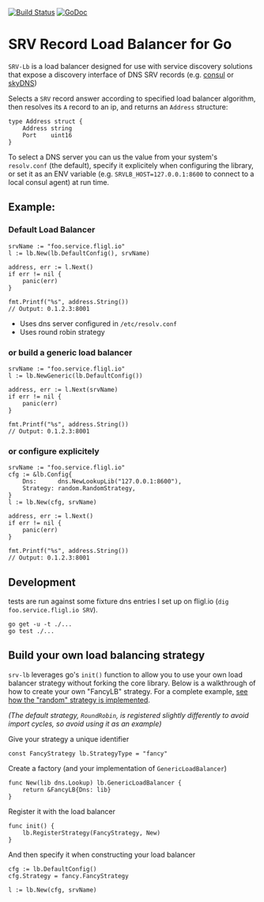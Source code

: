 [![Build Status](https://img.shields.io/codeship/b556c2e0-4dc7-0133-eaf7-524cf6105349.svg)](https://codeship.com/projects/106694)
[![GoDoc](http://godoc.org/github.com/benschw/srv-lb?status.png)](http://godoc.org/github.com/benschw/srv-lb/lb)


# SRV Record Load Balancer for Go

`SRV-Lb` is a load balancer designed for use with service discovery solutions
that expose a discovery interface of DNS SRV records
(e.g. [consul](https://consul.io/) or [skyDNS](https://github.com/skynetservices/skydns))


Selects a `SRV` record answer according to specified load balancer algorithm,
then resolves its `A` record to an ip, and returns an `Address` structure:

	type Address struct {
		Address string
		Port    uint16
	}


To select a DNS server you can us the value from your system's `resolv.conf` (the default),
specify it explicitely when configuring the library,
or set it as an ENV variable (e.g. `SRVLB_HOST=127.0.0.1:8600` to connect to a local consul agent) at run time.

## Example:
### Default Load Balancer

	srvName := "foo.service.fligl.io"
	l := lb.New(lb.DefaultConfig(), srvName)

	address, err := l.Next()
	if err != nil {
		panic(err)
	}

	fmt.Printf("%s", address.String())
	// Output: 0.1.2.3:8001

- Uses dns server configured in `/etc/resolv.conf`
- Uses round robin strategy


### or build a generic load balancer

	srvName := "foo.service.fligl.io"
	l := lb.NewGeneric(lb.DefaultConfig())

	address, err := l.Next(srvName)
	if err != nil {
		panic(err)
	}
	
	fmt.Printf("%s", address.String())
	// Output: 0.1.2.3:8001

### or configure explicitely

	srvName := "foo.service.fligl.io"
	cfg := &lb.Config{
		Dns:      dns.NewLookupLib("127.0.0.1:8600"),
		Strategy: random.RandomStrategy,
	}
	l := lb.New(cfg, srvName)

	address, err := l.Next()
	if err != nil {
		panic(err)
	}
	
	fmt.Printf("%s", address.String())
	// Output: 0.1.2.3:8001



## Development
tests are run against some fixture dns entries I set up on fligl.io (`dig foo.service.fligl.io SRV`).

	go get -u -t ./...
	go test ./...

	
## Build your own load balancing strategy

`srv-lb` leverages go's `init()` function to allow you to use your own
load balancer strategy without forking the core library. Below is a walkthrough
of how to create your own "FancyLB" strategy. For a complete example,
[see how the "random" strategy is implemented](https://github.com/benschw/srv-lb/blob/master/strategy/random/random.go).

_(The default strategy, `RoundRobin`, is registered slightly differently to avoid import cycles, so avoid using it as an example)_


Give your strategy a unique identifier

	const FancyStrategy lb.StrategyType = "fancy"

Create a factory (and your implementation of `GenericLoadBalancer`)

	func New(lib dns.Lookup) lb.GenericLoadBalancer {
		return &FancyLB{Dns: lib}
	}

Register it with the load balancer

	func init() {
		lb.RegisterStrategy(FancyStrategy, New)
	}


And then specify it when constructing your load balancer

	cfg := lb.DefaultConfig()
	cfg.Strategy = fancy.FancyStrategy
	
	l := lb.New(cfg, srvName)

